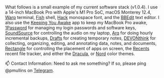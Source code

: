 What follows is a small example of my current software stack (v1.0.4). I use a 14-inch MacBook Pro with Apple's M1 Pro SoC, macOS 
Monterey 12.4, [Warp](https://www.warp.dev/) terminal, [Fish](https://github.com/fish-shell/fish-shell) shell, 
[Hack](https://sourcefoundry.org/hack/) monospace font, and the [BBEdit](https://www.barebones.com/products/bbedit/) text editor. I 
also use the [Keeping You Awake](https://github.com/newmarcel/KeepingYouAwake) app to keep my MacBook Pro awake, [1Password](https://1password.com/) for
managing my login passwords and software keys, [SoundSource](https://rogueamoeba.com/soundsource/) for controlling the audio on my 
laptop, [Arq](https://www.arqbackup.com/) for doing hourly incremental backups, [Drafts](https://getdrafts.com/) for creating 
temporary notes, [DEVONthink](https://www.devontechnologies.com/apps/devonthink) for collecting, organizing, editing, and annotating data, 
notes, and documents, [Rectangle](https://github.com/rxhanson/Rectangle) for controlling the placement of apps on screen, the 
[Recents](https://recentsapp.com/) recent file tracker, and either the [Dracula](https://draculatheme.com/), or 
[Nord](https://www.nordtheme.com/) color themes. 

📫 Contact Information: Need to ask me something? If so, please ping @pmullins on [Telegram](https://telegram.org/).
